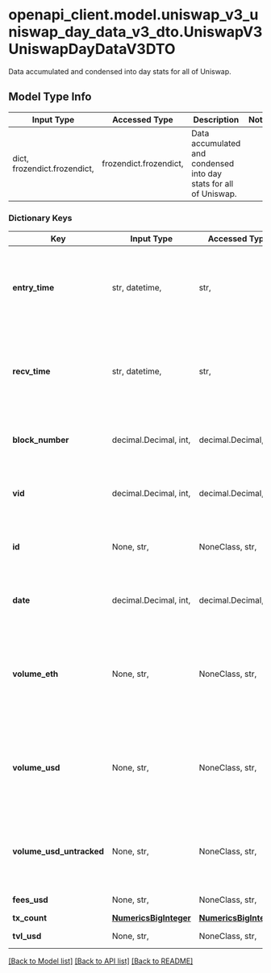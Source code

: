 # openapi_client.model.uniswap_v3_uniswap_day_data_v3_dto.UniswapV3UniswapDayDataV3DTO

Data accumulated and condensed into day stats for all of Uniswap.

## Model Type Info
Input Type | Accessed Type | Description | Notes
------------ | ------------- | ------------- | -------------
dict, frozendict.frozendict,  | frozendict.frozendict,  | Data accumulated and condensed into day stats for all of Uniswap. | 

### Dictionary Keys
Key | Input Type | Accessed Type | Description | Notes
------------ | ------------- | ------------- | ------------- | -------------
**entry_time** | str, datetime,  | str,  |  | [optional] value must conform to RFC-3339 date-time
**recv_time** | str, datetime,  | str,  |  | [optional] value must conform to RFC-3339 date-time
**block_number** | decimal.Decimal, int,  | decimal.Decimal,  | Number of block in which entity was recorded. | [optional] value must be a 64 bit integer
**vid** | decimal.Decimal, int,  | decimal.Decimal,  |  | [optional] value must be a 64 bit integer
**id** | None, str,  | NoneClass, str,  | Timestamp rounded to current day by dividing by 86400. | [optional] 
**date** | decimal.Decimal, int,  | decimal.Decimal,  | Timestamp rounded to current day by dividing by 86400. | [optional] value must be a 32 bit integer
**volume_eth** | None, str,  | NoneClass, str,  | Total volume across all pairs on this day, stored as a derived amount of ETH. | [optional] 
**volume_usd** | None, str,  | NoneClass, str,  | Total volume across all pairs on this day, stored as a derived amount of USD. | [optional] 
**volume_usd_untracked** | None, str,  | NoneClass, str,  | Total daily volume in Uniswap derived in terms of USD untracked. | [optional] 
**fees_usd** | None, str,  | NoneClass, str,  | Fees in USD | [optional] 
**tx_count** | [**NumericsBigInteger**](NumericsBigInteger.md) | [**NumericsBigInteger**](NumericsBigInteger.md) |  | [optional] 
**tvl_usd** | None, str,  | NoneClass, str,  | Tvl in terms of USD. | [optional] 

[[Back to Model list]](../../README.md#documentation-for-models) [[Back to API list]](../../README.md#documentation-for-api-endpoints) [[Back to README]](../../README.md)


